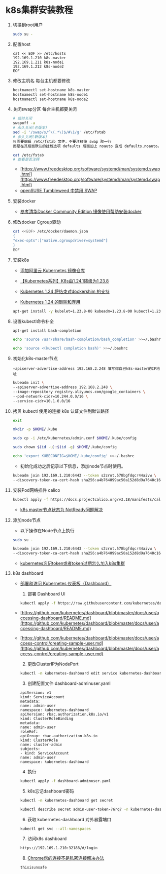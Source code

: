 # k8s集群安装教程

1. 切换到root用户

    ```bash
    sudo su -
    ```

2. 配置host

    ```plain
    cat << EOF >> /etc/hosts
    192.169.1.210 k8s-master
    192.169.1.211 k8s-node1
    192.169.1.212 k8s-node2
    EOF
    ```

3. 修改主机名
每台主机都要修改

    ```bash
    hostnamectl set-hostname k8s-master
    hostnamectl set-hostname k8s-node1
    hostnamectl set-hostname k8s-node2
    ```

4. 关闭swap分区
每台主机都要关闭

    ```bash
    # 临时关闭
    swapoff -a
    # 永久关闭(老版本)
    sed -i '/swap/s/^\(.*\)$/#\1/g' /etc/fstab
    # 永久关闭(新版本)
    只需要编辑 /etc/fstab 文件，不要注释掉 swap 那一行
    而是在其后面默认的挂载选项 defaults 后面加上 noauto 变成 defaults,noauto。
    
    cat /etc/fstab
    # 查看是否注释
    ```
    
    * [https://www.freedesktop.org/software/systemd/man/systemd.swap.html](https://www.freedesktop.org/software/systemd/man/systemd.swap.html)
    * [openSUSE Tumbleweed 中禁用 SWAP](https://cnzhx.net/blog/disable-swap-in-opensuse-tumbleweed/)

5. 安装docker

    * [参考清华Docker Community Edition 镜像使用帮助安装docker](https://mirrors.tuna.tsinghua.edu.cn/help/docker-ce/)

6. 修改docker Cgroup驱动

    ```bash
    cat <<EOF> /etc/docker/daemon.json
    {
    "exec-opts":["native.cgroupdriver=systemd"]
    }
    EOF
    ```

7. 安装k8s

    * [添加阿里云 Kubernetes 镜像仓库](https://developer.aliyun.com/mirror/kubernetes?spm=a2c6h.13651102.0.0.73bf1b11EI1d2X)

    * [【Kubernetes系列】K8s由1.24.1降级为1.23.8
](https://blog.csdn.net/u012069313/article/details/125561711)

    * [Kubernetes 1.24 将结束对dockershim 的支持
](https://www.51cto.com/article/707507.html)

    * [Kubernetes 1.24 的删除和弃用](https://kubernetes.io/zh-cn/blog/2022/04/07/upcoming-changes-in-kubernetes-1-24/)

    ```bash
    apt-get install -y kubelet=1.23.8-00 kubeadm=1.23.8-00 kubectl=1.23.8-00
    ```

8. 设置kubectl命令补全

    ```bash
    apt-get install bash-completion
    ```

    ```bash
    echo 'source /usr/share/bash-completion/bash_completion' >>~/.bashrc
    ```

    ```bash
    echo 'source <(kubectl completion bash)' >>~/.bashrc
    ```

9. 初始化k8s-master节点

    ```plain
    –apiserver-advertise-address 192.168.2.248 填写你自己k8s-master的IP地址
    ```

    ```bash
    kubeadm init \
    --apiserver-advertise-address 192.168.2.248 \
    --image-repository registry.aliyuncs.com/google_containers \
    --pod-network-cidr=10.244.0.0/16 \
    --service-cidr=10.1.0.0/16 
    ```

10. 拷贝 kubectl 使用的连接 k8s 认证文件到默认路径

    ```bash
    exit
    ```

    ```bash
    mkdir -p $HOME/.kube
    ```

    ```bash
    sudo cp -i /etc/kubernetes/admin.conf $HOME/.kube/config
    ```

    ```bash
    sudo chown $(id -u):$(id -g) $HOME/.kube/config
    ```

    ``` bash
    echo 'export KUBECONFIG=$HOME/.kube/config' >>~/.bashrc
    ```

    * 初始化成功之后记录以下信息，添加node节点时使用。

    ```bash
    kubeadm join 192.169.1.210:6443 --token s2zrot.578bgfdqcr44aivw \
    --discovery-token-ca-cert-hash sha256:a4b764099ac50a152d8d9a7640c16380297bae8c7ffafd6e3ca76144bfde9f6c
    ```

11. 安装Pod网络插件 calico

    ```bash
    kubectl apply -f https://docs.projectcalico.org/v3.18/manifests/calico.yaml
    ```

    * [k8s master节点状态为 NotReady问题解决
](https://blog.csdn.net/w849593893/article/details/119883531)

12. 添加node节点
    * 以下操作在Node节点上执行

    ```bash
    sudo su -
    ```

    ```bash
    kubeadm join 192.169.1.210:6443 --token s2zrot.578bgfdqcr44aivw \
    --discovery-token-ca-cert-hash sha256:a4b764099ac50a152d8d9a7640c16380297bae8c7ffafd6e3ca76144bfde9f6c
    ```

    * [kubernetes忘记token或者token过期怎么加入k8s集群](https://www.cnblogs.com/linyouyi/p/10850904.html)

13. k8s dashboard
    * [部署和访问 Kubernetes 仪表板（Dashboard）
](https://kubernetes.io/zh-cn/docs/tasks/access-application-cluster/web-ui-dashboard/)
        1. 部署 Dashboard UI

        ```bash
        kubectl apply -f https://raw.githubusercontent.com/kubernetes/dashboard/v2.5.0/aio/deploy/recommended.yaml
        ```

    * [https://github.com/kubernetes/dashboard/blob/master/docs/user/accessing-dashboard/README.md](https://github.com/kubernetes/dashboard/blob/master/docs/user/accessing-dashboard/README.md)

    * [https://github.com/kubernetes/dashboard/blob/master/docs/user/access-control/creating-sample-user.md](https://github.com/kubernetes/dashboard/blob/master/docs/user/access-control/creating-sample-user.md)

        2. 更改ClusterIP为NodePort

        ```bash
        kubectl -n kubernetes-dashboard edit service kubernetes-dashboard
        ```

        3. 创建配置文件 dashboard-adminuser.yaml

        ```plain
        apiVersion: v1
        kind: ServiceAccount
        metadata:
        name: admin-user
        namespace: kubernetes-dashboard
        apiVersion: rbac.authorization.k8s.io/v1
        kind: ClusterRoleBinding
        metadata:
        name: admin-user
        roleRef:
        apiGroup: rbac.authorization.k8s.io
        kind: ClusterRole
        name: cluster-admin
        subjects:
        - kind: ServiceAccount
        name: admin-user
        namespace: kubernetes-dashboard
        ```

        4. 执行

        ```bash
        kubectl apply -f dashboard-adminuser.yaml
        ```

        5. k8s忘记dashboard密码

        ```bash
        kubectl -n kubernetes-dashboard get secret
        ```

        ```bash
        kubectl describe secret admin-user-token-76rq7 -n kubernetes-dashboard
        ```

        6. 获取 kubernetes-dashboard 对外暴露端口

        ```bash
        kubectl get svc --all-namespaces
        ```

        7. 访问k8s dashboard
        ```bash
        https://192.169.1.210:32188/#/login
        ```
        8. [Chrome您的连接不是私密连接解决办法
](https://www.jianshu.com/p/1719a27137e3)
        ```plain
        thisisunsafe
        ```


